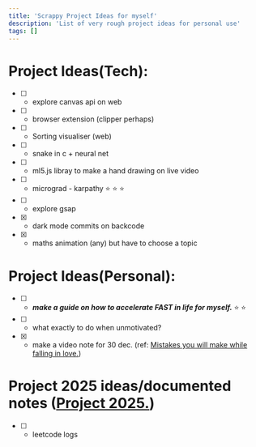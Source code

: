 ```yaml
---
title: 'Scrappy Project Ideas for myself'
description: 'List of very rough project ideas for personal use'
tags: []
---
```


# Project Ideas(Tech):

- [ ] - explore canvas api on web
- [ ] - browser extension (clipper perhaps)
- [ ] - Sorting visualiser (web)
- [ ] - snake in c + neural net 
- [ ] - ml5.js libray to make a hand drawing on live video
- [ ] - micrograd - karpathy :star: :star: :star:
- [ ] - explore gsap
- [x] - dark mode commits on backcode
- [x] - maths animation (any) but have to choose a topic

# Project Ideas(Personal):

- [ ] - ***make a guide on how to accelerate FAST in life for myself.*** :star: :star: 
- [ ] - what exactly to do when unmotivated?
- [x] - make a video note for 30 dec. (ref: [Mistakes you will make while falling in love.](https://www.youtube.com/watch?v=BO49MyEPBKg))

# Project 2025 ideas/documented notes ([Project 2025.](https://project2025-alpha.vercel.app/))

- [ ] - leetcode logs
